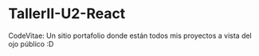 # TallerII-U2-React

CodeVitae: Un sitio portafolio donde están todos mis proyectos a vista del ojo público :D
